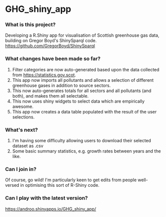 # GHG_shiny_app

### What is this project?
Developing a R.Shiny app for visualisation of Scottish greenhouse gas data, building on Gregor Boyd's ShinySparql code.
https://github.com/GregorBoyd/ShinySparql

### What changes have been made so far?
1. Filter categories are now auto-generated based upon the data collected from https://statistics.gov.scot. 
2. This app now imports all pollutants and allows a selection of different greenhouse gases in addition to source sectors.
3. This now auto-generates totals for all sectors and all pollutants (and both), and makes them all selectable.
4. This now uses shiny widgets to select data which are empirically awesome.
5. This app now creates a data table populated with the result of the user selections.

### What's next?
1. I'm having some difficulty allowing users to download their selected dataset as .csv
2. Some basic summary statistics, e.g. growth rates between years and the like.


### Can I join in?
Of course, go wild!  I'm particularly keen to get edits from people well-versed in optimising this sort of R-Shiny code.

### Can I play with the latest version?
https://androo.shinyapps.io/GHG_shiny_app/
